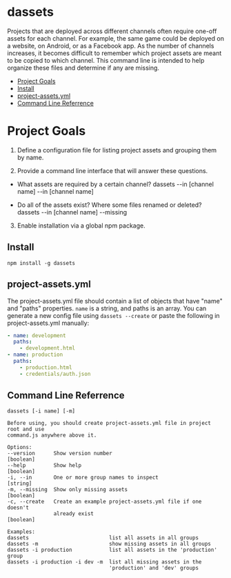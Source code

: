 # dassets

Projects that are deployed across different channels often require one-off assets for each channel.  For example, the same game could be deployed on a website, on Android, or as a Facebook app.  As the number of channels increases, it becomes difficult to remember which project assets are meant to be copied to which channel.  This command line is intended to help organize these files and determine if any are missing.

* [Project Goals](#project-goals)
* [Install](#install)
* [project-assets.yml](#project-assets-yml)
* [Command Line Referrence](#command-line-reference)

# Project Goals

1. Define a configuration file for listing project assets and grouping them by name.

2. Provide a command line interface that will answer these questions.

  - What assets are required by a certain channel?
    dassets --in [channel name] --in [channel name]

  - Do all of the assets exist?  Where some files renamed or deleted?
    dassets --in [channel name] --missing

3. Enable installation via a global npm package.

## Install

`npm install -g dassets`

## project-assets.yml

The project-assets.yml file should contain a list of objects that have "name" and "paths" properties. `name` is a string, and
paths is an array. You can generate a new config file using `dassets --create` or paste the following in project-assets.yml
manually:

```yaml
- name: development
  paths:
    - development.html
- name: production
  paths:
    - production.html
    - credentials/auth.json
```

## Command Line Referrence

```
dassets [-i name] [-m]

Before using, you should create project-assets.yml file in project root and use
command.js anywhere above it.

Options:
--version      Show version number                                   [boolean]
--help         Show help                                             [boolean]
-i, --in       One or more group names to inspect                     [string]
-m, --missing  Show only missing assets                              [boolean]
-c, --create   Create an example project-assets.yml file if one doesn't
               already exist                                         [boolean]

Examples:
dassets                          list all assets in all groups
dassets -m                       show missing assets in all groups
dassets -i production            list all assets in the 'production' group
dassets -i production -i dev -m  list all missing assets in the
                                 'production' and 'dev' groups
```
